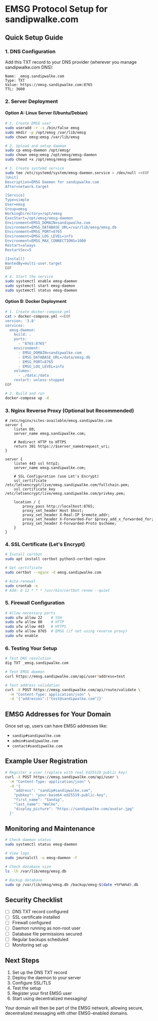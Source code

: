 # EMSG Protocol Setup for sandipwalke.com

## Quick Setup Guide

### 1. DNS Configuration

Add this TXT record to your DNS provider (wherever you manage sandipwalke.com DNS):

```dns
Name: _emsg.sandipwalke.com
Type: TXT
Value: https://emsg.sandipwalke.com:8765
TTL: 3600
```

### 2. Server Deployment

#### Option A: Linux Server (Ubuntu/Debian)

```bash
# 1. Create EMSG user
sudo useradd -r -s /bin/false emsg
sudo mkdir -p /opt/emsg /var/lib/emsg
sudo chown emsg:emsg /var/lib/emsg

# 2. Upload and setup daemon
sudo cp emsg-daemon /opt/emsg/
sudo chown emsg:emsg /opt/emsg/emsg-daemon
sudo chmod +x /opt/emsg/emsg-daemon

# 3. Create systemd service
sudo tee /etc/systemd/system/emsg-daemon.service > /dev/null <<EOF
[Unit]
Description=EMSG Daemon for sandipwalke.com
After=network.target

[Service]
Type=simple
User=emsg
Group=emsg
WorkingDirectory=/opt/emsg
ExecStart=/opt/emsg/emsg-daemon
Environment=EMSG_DOMAIN=sandipwalke.com
Environment=EMSG_DATABASE_URL=/var/lib/emsg/emsg.db
Environment=EMSG_PORT=8765
Environment=EMSG_LOG_LEVEL=info
Environment=EMSG_MAX_CONNECTIONS=1000
Restart=always
RestartSec=5

[Install]
WantedBy=multi-user.target
EOF

# 4. Start the service
sudo systemctl enable emsg-daemon
sudo systemctl start emsg-daemon
sudo systemctl status emsg-daemon
```

#### Option B: Docker Deployment

```bash
# 1. Create docker-compose.yml
cat > docker-compose.yml <<EOF
version: '3.8'
services:
  emsg-daemon:
    build: .
    ports:
      - "8765:8765"
    environment:
      - EMSG_DOMAIN=sandipwalke.com
      - EMSG_DATABASE_URL=/data/emsg.db
      - EMSG_PORT=8765
      - EMSG_LOG_LEVEL=info
    volumes:
      - ./data:/data
    restart: unless-stopped
EOF

# 2. Build and run
docker-compose up -d
```

### 3. Nginx Reverse Proxy (Optional but Recommended)

```nginx
# /etc/nginx/sites-available/emsg.sandipwalke.com
server {
    listen 80;
    server_name emsg.sandipwalke.com;
    
    # Redirect HTTP to HTTPS
    return 301 https://$server_name$request_uri;
}

server {
    listen 443 ssl http2;
    server_name emsg.sandipwalke.com;
    
    # SSL Configuration (use Let's Encrypt)
    ssl_certificate /etc/letsencrypt/live/emsg.sandipwalke.com/fullchain.pem;
    ssl_certificate_key /etc/letsencrypt/live/emsg.sandipwalke.com/privkey.pem;
    
    location / {
        proxy_pass http://localhost:8765;
        proxy_set_header Host $host;
        proxy_set_header X-Real-IP $remote_addr;
        proxy_set_header X-Forwarded-For $proxy_add_x_forwarded_for;
        proxy_set_header X-Forwarded-Proto $scheme;
    }
}
```

### 4. SSL Certificate (Let's Encrypt)

```bash
# Install certbot
sudo apt install certbot python3-certbot-nginx

# Get certificate
sudo certbot --nginx -d emsg.sandipwalke.com

# Auto-renewal
sudo crontab -e
# Add: 0 12 * * * /usr/bin/certbot renew --quiet
```

### 5. Firewall Configuration

```bash
# Allow necessary ports
sudo ufw allow 22    # SSH
sudo ufw allow 80    # HTTP
sudo ufw allow 443   # HTTPS
sudo ufw allow 8765  # EMSG (if not using reverse proxy)
sudo ufw enable
```

### 6. Testing Your Setup

```bash
# Test DNS resolution
dig TXT _emsg.sandipwalke.com

# Test EMSG daemon
curl https://emsg.sandipwalke.com/api/user?address=test

# Test address validation
curl -X POST https://emsg.sandipwalke.com/api/route/validate \
  -H "Content-Type: application/json" \
  -d '{"addresses":["test@sandipwalke.com"]}'
```

## EMSG Addresses for Your Domain

Once set up, users can have EMSG addresses like:
- `sandip#sandipwalke.com`
- `admin#sandipwalke.com`
- `contact#sandipwalke.com`

## Example User Registration

```bash
# Register a user (replace with real Ed25519 public key)
curl -X POST https://emsg.sandipwalke.com/api/user \
  -H "Content-Type: application/json" \
  -d '{
    "address": "sandip#sandipwalke.com",
    "pubkey": "your-base64-ed25519-public-key",
    "first_name": "Sandip",
    "last_name": "Walke",
    "display_picture": "https://sandipwalke.com/avatar.jpg"
  }'
```

## Monitoring and Maintenance

```bash
# Check daemon status
sudo systemctl status emsg-daemon

# View logs
sudo journalctl -u emsg-daemon -f

# Check database size
ls -lh /var/lib/emsg/emsg.db

# Backup database
sudo cp /var/lib/emsg/emsg.db /backup/emsg-$(date +%Y%m%d).db
```

## Security Checklist

- [ ] DNS TXT record configured
- [ ] SSL certificate installed
- [ ] Firewall configured
- [ ] Daemon running as non-root user
- [ ] Database file permissions secured
- [ ] Regular backups scheduled
- [ ] Monitoring set up

## Next Steps

1. Set up the DNS TXT record
2. Deploy the daemon to your server
3. Configure SSL/TLS
4. Test the setup
5. Register your first EMSG user
6. Start using decentralized messaging!

Your domain will then be part of the EMSG network, allowing secure, decentralized messaging with other EMSG-enabled domains.

